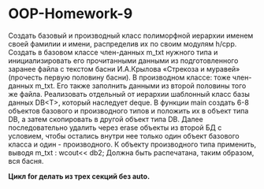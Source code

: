 # OOP-Homework-9
Создать базовый и производный класс полиморфной иерархии именем своей фамилии и имени, распределив их по своим модулям h/cpp. Создать в базовом классе член-данных  m_txt нужного типа  и инициализировать его прочитанными данными из подготовленного заранее файла с текстом басни И.А.Крылова «Стрекоза и муравей» (прочесть первую половину басни). В производном классе: тоже член-данных m_txt. Его также заполнить данными из второй половины того же файла. Реализовать отдельный от иерархии шаблонный класс базы данных DB&lt;T>, который наследует deque.  В функции main создать 6-8 объектов базового и производного типов и положить их в объект типа DB, а затем скопировать в другой объект типа DB. Далее последовательно удалить через erase объекты из второй БД с условием, чтобы остались внутри нее только один объект базового класса и один - производного. К  объекту производного типа применить, выводя m_txt :  wcout&lt;&lt; db2; Должна быть распечатана, таким образом, вся басня.

**Цикл for делать из трех секций без   auto.**

